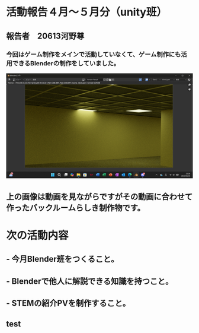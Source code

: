 # 活動報告４月～５月分（unity班）
## 報告者　20613河野尊
### 今回はゲーム制作をメインで活動していなくて、ゲーム制作にも活用できるBlenderの制作をしていました。

![alt text](<スクリーンショット (11).png>)
## 上の画像は動画を見ながらですがその動画に合わせて作ったバックルームらしき制作物です。
# 次の活動内容
## - 今月Blender班をつくること。
## - Blenderで他人に解説できる知識を持つこと。
## - STEMの紹介PVを制作すること。

## test